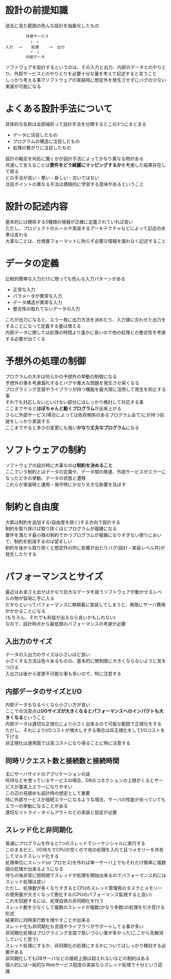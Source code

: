 # 設計の前提知識

過去に見た範囲の色んな設計を抽象化したもの  

	         外部サービス
	           ↑　↓
	入力  ->    処理    ->  出力
	           ↑  ↓
	         内部データ
	

ソフトウェアを設計するというのは、その入力と出力、内部のデータとのやりとり、外部サービスとのやりとりを必要十分な量を考えて記述すると言うこと  
しっかり考える事でソフトウェアの実装時に想定外を発生させずにバグの少ない実装が可能になる  

# よくある設計手法について
具体的な名称は全部端折って設計手法を分類するとこの3つにまとまる  
- データに注目したもの
- プログラムの構造に注目したもの
- 処理の繋がりに注目したもの

設計の軸足を何処に置くかが設計手法によってかなり異なる物がある  
共通して言えることは**要件をどう綺麗にマッピングするか**を考慮した結果存在して居る  
どの手法が良い・悪い・新しい・古いではない  
注目ポイントの異なる手法は積極的に学習する意味があるということ  

# 設計の記述内容
基本的には関係する5種類の情報が正確に定義されていれば良い  
ただし、プロジェクトのルールや実装するアーキテクチャなどによって記述の水準は変わる  
大事なことは、仕様書フォーマットに拘らず必要な情報を漏れなく記述すること  

# データの定義
比較的簡単な入力だけに限っても色んな入力パターンがある
- 正常な入力
- パラメータが異常な入力
- データ構造が異常な入力
- 整合性の取れてないデータの入力

これが出力になると、エラー毎に出力方法を決めたり、入力値に合わせた出力をすることになって定義する量は増える  
内部データに関しては処理の時間より遙かに長いので他の処理との整合性を考慮する必要が出てくる  

# 予想外の処理の制御
プログラムの大半は何らかの予想外の挙動の制御になる  
予想外の事を考慮漏れするとバグや重大な問題を発生させ易くなる  
プログラミング言語やライブラリが持つ機能を最大限に活用して発生を抑止する事  
それでも対応しないといけない部分にはしっかり検討して対応する事  
ここまでやると**ほぼちゃんと動くプログラム**が出来上がる  
さらに外部サービス(場合によっては依存関係のあるプログラム全て)にが持つ前提をしっかり実装する  
ここまでやると多少の変更にも強い**かなり丈夫なプログラム**になる  

# ソフトウェアの制約
ソフトウェアの設計時に大事なのは**制約を決めること**  
ここでいう制約とはデータの定義や、データ間の関連、外部サービスがエラーになったときの挙動、データの状態と遷移  
これらが実装時と運用・保守時にかなり大きな影響を及ぼす  

# 制約と自由度
大抵は制約を追加する(自由度を弱く)する方向で設計する  
制約を取り除けば取り除くほどプログラムが複雑になる  
要件を満たす最小限の制約でかつプログラムが複雑になりすぎない限りにおいて、制約を削減するのは望ましい  
制約を後から取り除くと想定外の所に影響が出たりバグ(設計・実装レベル共)が発生したりする  

# パフォーマンスとサイズ
最近はお金さえ出せばかなり巨大なデータを扱うソフトウェアが動かせるレベルの物が容易に手に入る  
だからといってパフォーマンスに無頓着に実装してしまうと、無限にサーバ費用がかかることになる  
(もちろん、それでも利益が出るなら良いかもしれない)  
なので、設計時点から最低限のパフォーマンスの考慮が必要  

## 入出力のサイズ
データの入出力のサイズは小さいほど良い  
小さくする方法は色々あるものの、基本的に無制限に大きくならないように気をつける  
入出力は後から変更不可能な事も多いので、特に注意する  

## 内部データのサイズとI/O
内部データもなるべくなら小さい方が良い  
ここでの注意点は**I/Oサイズが大きくなるとパフォーマンスへのインパクトも大きくなる**ということ  
内部データは適切な正規化により小さく出来るので可能な範囲で正規化をする  
ただし、それによりI/Oコストが増大しすぎる場合は非正規化をしてI/Oコストを下げる  
非正規化は運用面では高コストになり得ることに特に注意する  

## 同時リクエスト数と接続数と接続時間
主にサーバサイドのアプリケーションの話  
RDBなどを使っているサービスの場合、DBのコネクションの上限がくるとサービスが事実上エラーになりやすい  
この辺の見極めも設計時の想定として重要  
特に外部サービスが接続エラーになるような場合、サーバの性能が余っていてもエラーの挙動になることがある  
適切なリトライ・タイムアウトなどの実装と設定が必要  

## スレッド化と非同期化
普通にプログラムを作ると1つのスレッドでシーケンシャルに実行する  
このままだと、I/O待ちでCPUが空くので他の処理を入れて且つメモリーを共有してマルチスレッド化する  
処理単位にスレッド(or プロセス)を作れば単一サーバ上でもそれだけ簡単に複数個の処理が出来るようになる  
待ちの後非常に短時間でスレッドが処理を開始出来るのでパフォーマンス的にはスレッド処理は良い  
ただし、処理数が多くなりすぎるとCPUのスレッド管理用のタスクとメモリーの使用量が大きくなって悪化する(CPUのパフォーマンス監視すると良い)  
これを回避するには、処理自体の非同期化を行う  
スレッド数を少なくして複数のスレッドが複数(かなり多数)の処理を引き受ける形式  
結果的に同時実行数を増やすことが出来る  
スレッド化も非同期化も言語やライブラリがサポートしてる事が多い  
非同期化処理はプログラミング言語で扱いづらい事が多かった(ここから先解消していくと思う)  
スレッド処理にするか、非同期化の処理にするかについてはしっかり検討する必要がある  
非同期化してもDBサーバなどの接続上限は超えれないなどの制約はある  
個人的には一般的なWebサービス程度の実装ならスレッド処理で十分という認識  


